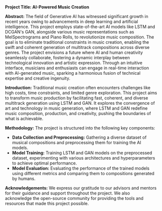 **Project Title: AI-Powered Music Creation**

**Abstract:**
The field of Generative AI has witnessed significant growth in recent years owing to advancements in deep learning and artificial intelligence. This project employs state-of-the-art AI models like LSTM and DCGAN's GAN, alongside various music representations such as MelSpectrograms and Piano Rolls, to revolutionize music composition. The goal is to eliminate traditional constraints in music creation, enabling the swift and coherent generation of multitrack compositions across diverse genres. The project envisions a future where AI and human creativity seamlessly collaborate, fostering a dynamic interplay between technological innovation and artistic expression. Through an intuitive interface, musicians and enthusiasts can engage in real-time interaction with AI-generated music, sparking a harmonious fusion of technical expertise and creative ingenuity.

**Introduction:**
Traditional music creation often encounters challenges like high costs, time constraints, and limited genre exploration. This project aims to transform music production by facilitating fast, coherent, and diverse multitrack generation using LSTM and GAN. It explores the convergence of art and technology in music generation, where LSTM and GAN redefine music composition, production, and creativity, pushing the boundaries of what is achievable.

**Methodology:**
The project is structured into the following key components:

- **Data Collection and Preprocessing:** Gathering a diverse dataset of musical compositions and preprocessing them for training the AI models.
- **Model Training:** Training LSTM and GAN models on the preprocessed dataset, experimenting with various architectures and hyperparameters to achieve optimal performance.
- **Model Evaluation:** Evaluating the performance of the trained models using different metrics and comparing them to compositions generated by humans.

**Acknowledgements:**
We express our gratitude to our advisors and mentors for their guidance and support throughout the project. We also acknowledge the open-source community for providing the tools and resources that made this project possible.

